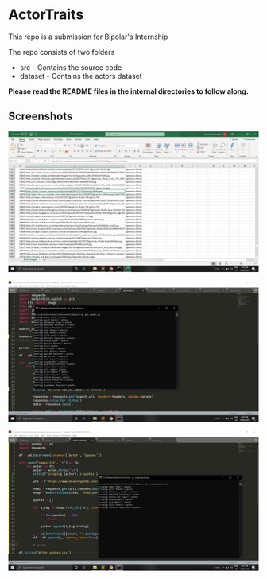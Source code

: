 # ActorTraits
This repo is a submission for Bipolar's Internship

The repo consists of two folders

 - src - Contains the source code
 - dataset - Contains the actors dataset

**Please read the README files in the internal directories to follow along.**

## Screenshots
![Datset](https://github.com/k4rth33k/ActorTraits/blob/master/screenshots/Screenshot%20%28271%29.png?raw=true)

![Scraping 1](https://github.com/k4rth33k/ActorTraits/blob/master/screenshots/Screenshot%20%28276%29.png?raw=true)

![Scraping 2](https://github.com/k4rth33k/ActorTraits/blob/master/screenshots/Screenshot%20%28278%29.png?raw=true)